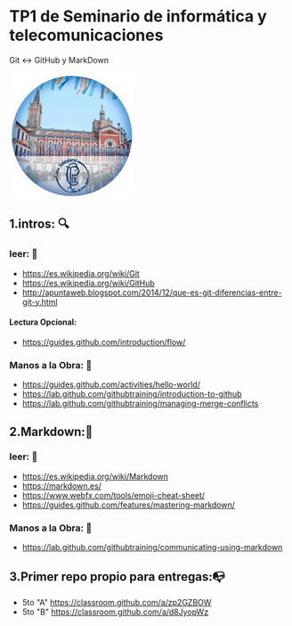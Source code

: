 # TP1 de Seminario de informática y telecomunicaciones
Git :left_right_arrow: GitHub y MarkDown

![pio Logo](logopio.jpg)

## 1.intros: :mag:
### leer: :eyes:


* https://es.wikipedia.org/wiki/Git
* https://es.wikipedia.org/wiki/GitHub
* http://apuntaweb.blogspot.com/2014/12/que-es-git-diferencias-entre-git-y.html
#### Lectura Opcional:
* https://guides.github.com/introduction/flow/

### Manos a la Obra: :construction_worker:
* https://guides.github.com/activities/hello-world/
* https://lab.github.com/githubtraining/introduction-to-github
* https://lab.github.com/githubtraining/managing-merge-conflicts

## 2.Markdown::page_facing_up:
### leer: :eyes:
* https://es.wikipedia.org/wiki/Markdown
* https://markdown.es/
* https://www.webfx.com/tools/emoji-cheat-sheet/
* https://guides.github.com/features/mastering-markdown/
### Manos a la Obra: :construction_worker:
* https://lab.github.com/githubtraining/communicating-using-markdown

## 3.Primer repo propio para entregas::mailbox_with_no_mail:
* 5to "A" https://classroom.github.com/a/zp2GZBOW
* 5to "B" https://classroom.github.com/a/d8JyopWz

<!---

![meme](ojotranslate.jpeg)


* 5to "B" https://classroom.github.com/g/qRZ-f1_2

hace click en el link (cada alumno) para aceptar el primer tp, la primera vez van a tener que crear el grupo (llamarlo 2022_grupo N°##), segun el numero de grupo de proyecto, luego cuando entren los 3 alumnos restantes se tienen que unir al mismo grupo. al finalizar se habra creado un repositorio para el grupo, con una copia de [este repositorio](https://github.com/fegerva2/TP1)  y los 4 alumnos seran colaboradores del mismo
* en el nuevo repo:

crear un archivo nuevo (arriva a la derecha dice create new file) que se llame : [tunombre]-GuiaJSParaGatos.md, y luego usando Markdown escribi las preguntas (y las respuestas) del archivo preguntas guia js para gatos.pdf
---!>
